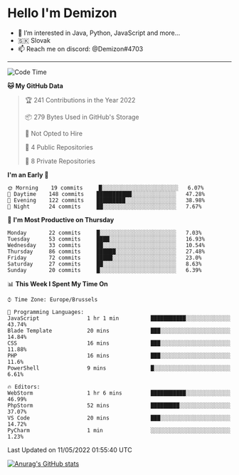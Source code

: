 # Hello I'm Demizon
- 👀 I’m interested in Java, Python, JavaScript and more...
- 🇸🇰 Slovak
- 📫 Reach me on discord: @Demizon#4703

---

<!--START_SECTION:waka-->
![Code Time](http://img.shields.io/badge/Code%20Time-0-blue)

**🐱 My GitHub Data** 

> 🏆 241 Contributions in the Year 2022
 > 
> 📦 279 Bytes Used in GitHub's Storage 
 > 
> 🚫 Not Opted to Hire
 > 
> 📜 4 Public Repositories 
 > 
> 🔑 8 Private Repositories  
 > 
**I'm an Early 🐤** 

```text
🌞 Morning    19 commits     █░░░░░░░░░░░░░░░░░░░░░░░░   6.07% 
🌆 Daytime    148 commits    ███████████░░░░░░░░░░░░░░   47.28% 
🌃 Evening    122 commits    █████████░░░░░░░░░░░░░░░░   38.98% 
🌙 Night      24 commits     ██░░░░░░░░░░░░░░░░░░░░░░░   7.67%

```
📅 **I'm Most Productive on Thursday** 

```text
Monday       22 commits     █░░░░░░░░░░░░░░░░░░░░░░░░   7.03% 
Tuesday      53 commits     ████░░░░░░░░░░░░░░░░░░░░░   16.93% 
Wednesday    33 commits     ██░░░░░░░░░░░░░░░░░░░░░░░   10.54% 
Thursday     86 commits     ██████░░░░░░░░░░░░░░░░░░░   27.48% 
Friday       72 commits     █████░░░░░░░░░░░░░░░░░░░░   23.0% 
Saturday     27 commits     ██░░░░░░░░░░░░░░░░░░░░░░░   8.63% 
Sunday       20 commits     █░░░░░░░░░░░░░░░░░░░░░░░░   6.39%

```


📊 **This Week I Spent My Time On** 

```text
⌚︎ Time Zone: Europe/Brussels

💬 Programming Languages: 
JavaScript               1 hr 1 min          ███████████░░░░░░░░░░░░░░   43.74% 
Blade Template           20 mins             ███░░░░░░░░░░░░░░░░░░░░░░   14.84% 
CSS                      16 mins             ███░░░░░░░░░░░░░░░░░░░░░░   11.88% 
PHP                      16 mins             ███░░░░░░░░░░░░░░░░░░░░░░   11.6% 
PowerShell               9 mins              █░░░░░░░░░░░░░░░░░░░░░░░░   6.61%

🔥 Editors: 
WebStorm                 1 hr 6 mins         ███████████░░░░░░░░░░░░░░   46.99% 
PhpStorm                 52 mins             █████████░░░░░░░░░░░░░░░░   37.07% 
VS Code                  20 mins             ███░░░░░░░░░░░░░░░░░░░░░░   14.72% 
PyCharm                  1 min               ░░░░░░░░░░░░░░░░░░░░░░░░░   1.23%

```


 Last Updated on 11/05/2022 01:55:40 UTC
<!--END_SECTION:waka-->

[![Anurag's GitHub stats](https://github-readme-stats.vercel.app/api?username=Demizon3433)](https://github.com/anuraghazra/github-readme-stats)
